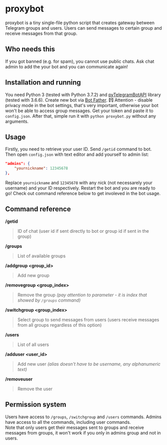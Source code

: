 # proxybot

proxybot is a tiny single-file python script that creates gateway between Telegram groups and users. Users can send messages to certain group and receive messages from that group.

## Who needs this
If you got banned (e.g. for spam), you cannot use public chats. Ask chat admin to add the your bot and you can communicate again!

## Installation and running
You need Python 3 (tested with Python 3.7.2) and [pyTelegramBotAPI](https://github.com/eternnoir/pyTelegramBotAPI) library (tested with 3.6.6). Create new bot via [Bot Father](https://t.me/botfather). **[!]** Attention - disable privacy mode in the bot settings, that's very important, otherwise your bot won't be able to access group messages. Get your token and paste it to `config.json`. After that, simple run it with `python proxybot.py` without any arguments.

## Usage
Firstly, you need to retrieve your user ID. Send `/getid` command to bot. Then open `config.json` with text editor and add yourself to admin list:

```json
"admins": {
    "yournickname": 12345678
},
```

Replace `yournickname` and `12345678` with any nick (not necessarely your username) and your ID respectively. Restart the bot and you are ready to go! Check out command reference below to get involeved in the bot usage.

## Command reference
**/getid**
> ID of chat (user id if sent directly to bot or group id if sent in the group)

**/groups**
> List of available groups

**/addgroup <group_id>**
> Add new group

**/removegroup <group_index>**
> Remove the group *(pay attention to parameter - it is index that showed by `/groups` command)*

**/switchgroup <group_index>**
> Select group to send messages from users (users receive messages from all groups regardless of this option)

**/users**
> List of all users

**/adduser <user_id> <alias>**
> Add new user *(alias doesn't have to be username, any alphanumeric text)*

**/removeuser <alias>**
> Remove the user

## Permission system
Users have access to `/groups`, `/switchgroup` and `/users` commands. Admins have access to all the commands, including user commands.  
Note that only users get their messages sent to groups and receive messages from groups, it won't work if you only in admins group and not in users.
